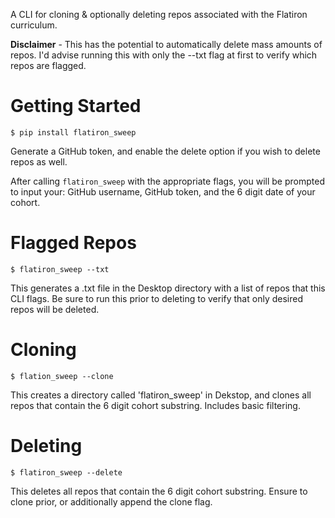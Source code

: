 A CLI for cloning & optionally deleting repos associated with the Flatiron curriculum.

**Disclaimer** - This has the potential to automatically delete mass amounts of repos. I'd advise running this with only the --txt flag at first to verify which repos are flagged.

# Getting Started

`$ pip install flatiron_sweep`

Generate a GitHub token, and enable the delete option if you wish to delete repos as well.

After calling `flatiron_sweep` with the appropriate flags, you will be prompted to input your: GitHub username, GitHub token, and the 6 digit date of your cohort.

# Flagged Repos

`$ flatiron_sweep --txt`

This generates a .txt file in the Desktop directory with a list of repos that this CLI flags. Be sure to run this prior to deleting to verify that only desired repos will be deleted.

# Cloning

`$ flation_sweep --clone`

This creates a directory called 'flatiron_sweep' in Dekstop, and clones all repos that contain the 6 digit cohort substring. Includes basic filtering.

# Deleting

`$ flatiron_sweep --delete`

This deletes all repos that contain the 6 digit cohort substring. Ensure to clone prior, or additionally append the clone flag.